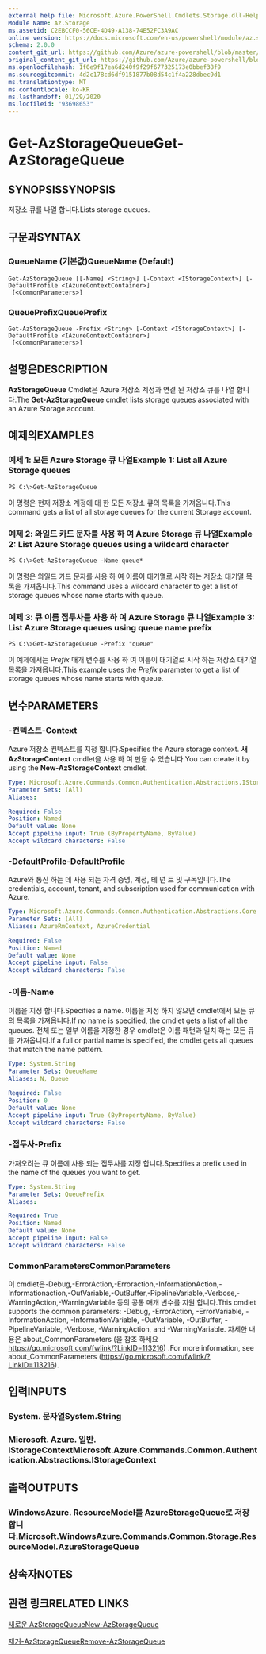 ```yaml
---
external help file: Microsoft.Azure.PowerShell.Cmdlets.Storage.dll-Help.xml
Module Name: Az.Storage
ms.assetid: C2EBCCF0-56CE-4D49-A138-74E52FC3A9AC
online version: https://docs.microsoft.com/en-us/powershell/module/az.storage/get-azstoragequeue
schema: 2.0.0
content_git_url: https://github.com/Azure/azure-powershell/blob/master/src/Storage/Storage.Management/help/Get-AzStorageQueue.md
original_content_git_url: https://github.com/Azure/azure-powershell/blob/master/src/Storage/Storage.Management/help/Get-AzStorageQueue.md
ms.openlocfilehash: 1f0e9f17ea6d240f9f29f677325173e0bbef38f9
ms.sourcegitcommit: 4d2c178cd6df9151877b08d54c1f4a228dbec9d1
ms.translationtype: MT
ms.contentlocale: ko-KR
ms.lasthandoff: 01/29/2020
ms.locfileid: "93698653"
---
```

# <span data-ttu-id="545ad-101">Get-AzStorageQueue</span><span class="sxs-lookup"><span data-stu-id="545ad-101">Get-AzStorageQueue</span></span>

## <span data-ttu-id="545ad-102">SYNOPSIS</span><span class="sxs-lookup"><span data-stu-id="545ad-102">SYNOPSIS</span></span>
<span data-ttu-id="545ad-103">저장소 큐를 나열 합니다.</span><span class="sxs-lookup"><span data-stu-id="545ad-103">Lists storage queues.</span></span>

## <span data-ttu-id="545ad-104">구문과</span><span class="sxs-lookup"><span data-stu-id="545ad-104">SYNTAX</span></span>

### <span data-ttu-id="545ad-105">QueueName (기본값)</span><span class="sxs-lookup"><span data-stu-id="545ad-105">QueueName (Default)</span></span>
```
Get-AzStorageQueue [[-Name] <String>] [-Context <IStorageContext>] [-DefaultProfile <IAzureContextContainer>]
 [<CommonParameters>]
```

### <span data-ttu-id="545ad-106">QueuePrefix</span><span class="sxs-lookup"><span data-stu-id="545ad-106">QueuePrefix</span></span>
```
Get-AzStorageQueue -Prefix <String> [-Context <IStorageContext>] [-DefaultProfile <IAzureContextContainer>]
 [<CommonParameters>]
```

## <span data-ttu-id="545ad-107">설명은</span><span class="sxs-lookup"><span data-stu-id="545ad-107">DESCRIPTION</span></span>
<span data-ttu-id="545ad-108">**AzStorageQueue** Cmdlet은 Azure 저장소 계정과 연결 된 저장소 큐를 나열 합니다.</span><span class="sxs-lookup"><span data-stu-id="545ad-108">The **Get-AzStorageQueue** cmdlet lists storage queues associated with an Azure Storage account.</span></span>

## <span data-ttu-id="545ad-109">예제의</span><span class="sxs-lookup"><span data-stu-id="545ad-109">EXAMPLES</span></span>

### <span data-ttu-id="545ad-110">예제 1: 모든 Azure Storage 큐 나열</span><span class="sxs-lookup"><span data-stu-id="545ad-110">Example 1: List all Azure Storage queues</span></span>
```
PS C:\>Get-AzStorageQueue
```

<span data-ttu-id="545ad-111">이 명령은 현재 저장소 계정에 대 한 모든 저장소 큐의 목록을 가져옵니다.</span><span class="sxs-lookup"><span data-stu-id="545ad-111">This command gets a list of all storage queues for the current Storage account.</span></span>

### <span data-ttu-id="545ad-112">예제 2: 와일드 카드 문자를 사용 하 여 Azure Storage 큐 나열</span><span class="sxs-lookup"><span data-stu-id="545ad-112">Example 2: List Azure Storage queues using a wildcard character</span></span>
```
PS C:\>Get-AzStorageQueue -Name queue*
```

<span data-ttu-id="545ad-113">이 명령은 와일드 카드 문자를 사용 하 여 이름이 대기열로 시작 하는 저장소 대기열 목록을 가져옵니다.</span><span class="sxs-lookup"><span data-stu-id="545ad-113">This command uses a wildcard character to get a list of storage queues whose name starts with queue.</span></span>

### <span data-ttu-id="545ad-114">예제 3: 큐 이름 접두사를 사용 하 여 Azure Storage 큐 나열</span><span class="sxs-lookup"><span data-stu-id="545ad-114">Example 3: List Azure Storage queues using queue name prefix</span></span>
```
PS C:\>Get-AzStorageQueue -Prefix "queue"
```

<span data-ttu-id="545ad-115">이 예제에서는 *Prefix* 매개 변수를 사용 하 여 이름이 대기열로 시작 하는 저장소 대기열 목록을 가져옵니다.</span><span class="sxs-lookup"><span data-stu-id="545ad-115">This example uses the *Prefix* parameter to get a list of storage queues whose name starts with queue.</span></span>

## <span data-ttu-id="545ad-116">변수</span><span class="sxs-lookup"><span data-stu-id="545ad-116">PARAMETERS</span></span>

### <span data-ttu-id="545ad-117">-컨텍스트</span><span class="sxs-lookup"><span data-stu-id="545ad-117">-Context</span></span>
<span data-ttu-id="545ad-118">Azure 저장소 컨텍스트를 지정 합니다.</span><span class="sxs-lookup"><span data-stu-id="545ad-118">Specifies the Azure storage context.</span></span>
<span data-ttu-id="545ad-119">**새 AzStorageContext** cmdlet을 사용 하 여 만들 수 있습니다.</span><span class="sxs-lookup"><span data-stu-id="545ad-119">You can create it by using the **New-AzStorageContext** cmdlet.</span></span>

```yaml
Type: Microsoft.Azure.Commands.Common.Authentication.Abstractions.IStorageContext
Parameter Sets: (All)
Aliases:

Required: False
Position: Named
Default value: None
Accept pipeline input: True (ByPropertyName, ByValue)
Accept wildcard characters: False
```

### <span data-ttu-id="545ad-120">-DefaultProfile</span><span class="sxs-lookup"><span data-stu-id="545ad-120">-DefaultProfile</span></span>
<span data-ttu-id="545ad-121">Azure와 통신 하는 데 사용 되는 자격 증명, 계정, 테 넌 트 및 구독입니다.</span><span class="sxs-lookup"><span data-stu-id="545ad-121">The credentials, account, tenant, and subscription used for communication with Azure.</span></span>

```yaml
Type: Microsoft.Azure.Commands.Common.Authentication.Abstractions.Core.IAzureContextContainer
Parameter Sets: (All)
Aliases: AzureRmContext, AzureCredential

Required: False
Position: Named
Default value: None
Accept pipeline input: False
Accept wildcard characters: False
```

### <span data-ttu-id="545ad-122">-이름</span><span class="sxs-lookup"><span data-stu-id="545ad-122">-Name</span></span>
<span data-ttu-id="545ad-123">이름을 지정 합니다.</span><span class="sxs-lookup"><span data-stu-id="545ad-123">Specifies a name.</span></span>
<span data-ttu-id="545ad-124">이름을 지정 하지 않으면 cmdlet에서 모든 큐의 목록을 가져옵니다.</span><span class="sxs-lookup"><span data-stu-id="545ad-124">If no name is specified, the cmdlet gets a list of all the queues.</span></span>
<span data-ttu-id="545ad-125">전체 또는 일부 이름을 지정한 경우 cmdlet은 이름 패턴과 일치 하는 모든 큐를 가져옵니다.</span><span class="sxs-lookup"><span data-stu-id="545ad-125">If a full or partial name is specified, the cmdlet gets all queues that match the name pattern.</span></span>

```yaml
Type: System.String
Parameter Sets: QueueName
Aliases: N, Queue

Required: False
Position: 0
Default value: None
Accept pipeline input: True (ByPropertyName, ByValue)
Accept wildcard characters: False
```

### <span data-ttu-id="545ad-126">-접두사</span><span class="sxs-lookup"><span data-stu-id="545ad-126">-Prefix</span></span>
<span data-ttu-id="545ad-127">가져오려는 큐 이름에 사용 되는 접두사를 지정 합니다.</span><span class="sxs-lookup"><span data-stu-id="545ad-127">Specifies a prefix used in the name of the queues you want to get.</span></span>

```yaml
Type: System.String
Parameter Sets: QueuePrefix
Aliases:

Required: True
Position: Named
Default value: None
Accept pipeline input: False
Accept wildcard characters: False
```

### <span data-ttu-id="545ad-128">CommonParameters</span><span class="sxs-lookup"><span data-stu-id="545ad-128">CommonParameters</span></span>
<span data-ttu-id="545ad-129">이 cmdlet은-Debug,-ErrorAction,-Erroraction,-InformationAction,-Informationaction,-OutVariable,-OutBuffer,-PipelineVariable,-Verbose,-WarningAction,-WarningVariable 등의 공통 매개 변수를 지원 합니다.</span><span class="sxs-lookup"><span data-stu-id="545ad-129">This cmdlet supports the common parameters: -Debug, -ErrorAction, -ErrorVariable, -InformationAction, -InformationVariable, -OutVariable, -OutBuffer, -PipelineVariable, -Verbose, -WarningAction, and -WarningVariable.</span></span> <span data-ttu-id="545ad-130">자세한 내용은 about_CommonParameters (을 참조 하세요 https://go.microsoft.com/fwlink/?LinkID=113216) .</span><span class="sxs-lookup"><span data-stu-id="545ad-130">For more information, see about_CommonParameters (https://go.microsoft.com/fwlink/?LinkID=113216).</span></span>

## <span data-ttu-id="545ad-131">입력</span><span class="sxs-lookup"><span data-stu-id="545ad-131">INPUTS</span></span>

### <span data-ttu-id="545ad-132">System. 문자열</span><span class="sxs-lookup"><span data-stu-id="545ad-132">System.String</span></span>

### <span data-ttu-id="545ad-133">Microsoft. Azure. 일반. IStorageContext</span><span class="sxs-lookup"><span data-stu-id="545ad-133">Microsoft.Azure.Commands.Common.Authentication.Abstractions.IStorageContext</span></span>

## <span data-ttu-id="545ad-134">출력</span><span class="sxs-lookup"><span data-stu-id="545ad-134">OUTPUTS</span></span>

### <span data-ttu-id="545ad-135">WindowsAzure. ResourceModel를 AzureStorageQueue로 저장 합니다.</span><span class="sxs-lookup"><span data-stu-id="545ad-135">Microsoft.WindowsAzure.Commands.Common.Storage.ResourceModel.AzureStorageQueue</span></span>

## <span data-ttu-id="545ad-136">상속자</span><span class="sxs-lookup"><span data-stu-id="545ad-136">NOTES</span></span>

## <span data-ttu-id="545ad-137">관련 링크</span><span class="sxs-lookup"><span data-stu-id="545ad-137">RELATED LINKS</span></span>

[<span data-ttu-id="545ad-138">새로운 AzStorageQueue</span><span class="sxs-lookup"><span data-stu-id="545ad-138">New-AzStorageQueue</span></span>](./New-AzStorageQueue.md)

[<span data-ttu-id="545ad-139">제거-AzStorageQueue</span><span class="sxs-lookup"><span data-stu-id="545ad-139">Remove-AzStorageQueue</span></span>](./Remove-AzStorageQueue.md)



